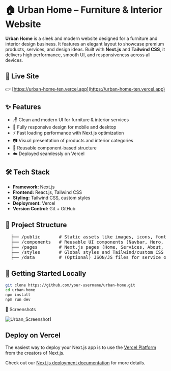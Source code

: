 # 🏠 Urban Home – Furniture & Interior Website

**Urban Home** is a sleek and modern website designed for a furniture and interior design business. It features an elegant layout to showcase premium products, services, and design ideas. Built with **Next.js** and **Tailwind CSS**, it delivers high performance, smooth UI, and responsiveness across all devices.

## 🔗 Live Site

👉 [https://urban-home-ten.vercel.app](https://urban-home-ten.vercel.app)

## ✨ Features

- 🪑 Clean and modern UI for furniture & interior services
- 📱 Fully responsive design for mobile and desktop
- ⚡ Fast loading performance with Next.js optimization
- 📷 Visual presentation of products and interior categories
- 🧩 Reusable component-based structure
- ☁️ Deployed seamlessly on Vercel

## 🛠️ Tech Stack

- **Framework:** Next.js
- **Frontend:** React.js, Tailwind CSS
- **Styling:** Tailwind CSS, custom styles
- **Deployment:** Vercel
- **Version Control:** Git + GitHub

## 📁 Project Structure

<pre>
  ├── /public       # Static assets like images, icons, fonts, etc. 
  ├── /components   # Reusable UI components (Navbar, Hero, Footer, etc.) 
  ├── /pages        # Next.js pages (Home, Services, About, Contact, etc.) 
  ├── /styles       # Global styles and Tailwind/custom CSS files 
  ├── /data         # (Optional) JSON/JS files for service or product data
</pre>


## 🚀 Getting Started Locally

```bash
git clone https://github.com/your-username/urban-home.git
cd urban-home
npm install
npm run dev
```

📸 Screenshots

![Urban_Screenshot1](https://github.com/user-attachments/assets/f7c0a500-ab15-4b92-bae0-da63ca82a133)


## Deploy on Vercel

The easiest way to deploy your Next.js app is to use the [Vercel Platform](https://vercel.com/new?utm_medium=default-template&filter=next.js&utm_source=create-next-app&utm_campaign=create-next-app-readme) from the creators of Next.js.

Check out our [Next.js deployment documentation](https://nextjs.org/docs/deployment) for more details.
